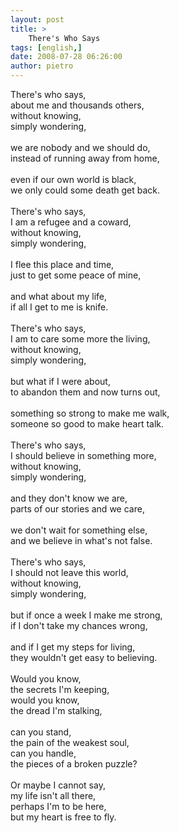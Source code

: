 ```yaml
---
layout: post
title: >
    There's Who Says
tags: [english,]
date: 2008-07-28 06:26:00
author: pietro
---
```

There's who says,<br/>about me and thousands others,<br/>without knowing,<br/>simply wondering,<br/><br/>we are nobody and we should do,<br/>instead of running away from home,<br/><br/>even if our own world is black,<br/>we only could some death get back.<br/><br/>There's who says,<br/>I am a refugee and a coward,<br/>without knowing,<br/>simply wondering,<br/><br/>I flee this place and time,<br/>just to get some peace of mine,<br/><br/>and what about my life,<br/>if all I get to me is knife.<br/><br/>There's who says,<br/>I am to care some more the living,<br/>without knowing,<br/>simply wondering,<br/><br/>but what if I were about,<br/>to abandon them and now turns out,<br/><br/>something so strong to make me walk,<br/>someone so good to make heart talk.<br/><br/>There's who says,<br/>I should believe in something more,<br/>without knowing,<br/>simply wondering,<br/><br/>and they don't know we are,<br/>parts of our stories and we care,<br/><br/>we don't wait for something else,<br/>and we believe in what's not false.<br/><br/>There's who says,<br/>I should not leave this world,<br/>without knowing,<br/>simply wondering,<br/><br/>but if once a week I make me strong,<br/>if I don't take my chances wrong,<br/><br/>and if I get my steps for living,<br/>they wouldn't get easy to believing.<br/><br/>Would you know,<br/>the secrets I'm keeping,<br/>would you know,<br/>the dread I'm stalking,<br/><br/>can you stand,<br/>the pain of the weakest soul,<br/>can you handle,<br/>the pieces of a broken puzzle?<br/><br/>Or maybe I cannot say,<br/>my life isn't all there,<br/>perhaps I'm to be here,<br/>but my heart is free to fly.
